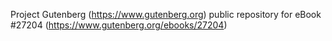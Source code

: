 Project Gutenberg (https://www.gutenberg.org) public repository for eBook #27204 (https://www.gutenberg.org/ebooks/27204)
